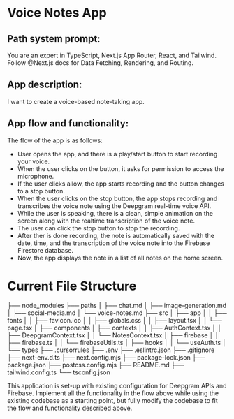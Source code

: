 # Voice Notes App

## Path system prompt:

You are an expert in TypeScript, Next.js App Router, React, and Tailwind. Follow @Next.js docs for Data Fetching, Rendering, and Routing.

## App description:

I want to create a voice-based note-taking app.

## App flow and functionality:

The flow of the app is as follows:

- User opens the app, and there is a play/start button to start recording your voice.
- When the user clicks on the button, it asks for permission to access the microphone.
- If the user clicks allow, the app starts recording and the button changes to a stop button.
- When the user clicks on the stop button, the app stops recording and transcribes the voice note using the Deepgram real-time voice API.
- While the user is speaking, there is a clean, simple animation on the screen along with the realtime transcription of the voice note.
- The user can click the stop button to stop the recording.
- After ther is done recording, the note is automatically saved with the date, time, and the transcription of the voice note into the Firebase Firestore database.
- Now, the app displays the note in a list of all notes on the home screen.

# Current File Structure

├── node_modules
├── paths
│ ├── chat.md
│ ├── image-generation.md
│ ├── social-media.md
│ └── voice-notes.md
├── src
│ ├── app
│ │ ├── fonts
│ │ ├── favicon.ico
│ │ ├── globals.css
│ │ ├── layout.tsx
│ │ └── page.tsx
│ ├── components
│ ├── contexts
│ │ ├── AuthContext.tsx
│ │ ├── DeepgramContext.tsx
│ │ └── NotesContext.tsx
│ ├── firebase
│ │ ├── firebase.ts
│ │ └── firebaseUtils.ts
│ ├── hooks
│ │ └── useAuth.ts
│ └── types
├── .cursorrules
├── .env
├── .eslintrc.json
├── .gitignore
├── next-env.d.ts
├── next.config.mjs
├── package-lock.json
├── package.json
├── postcss.config.mjs
├── README.md
├── tailwind.config.ts
└── tsconfig.json

This application is set-up with existing configuration for Deepgram APIs and Firebase. Implement all the functionality in the flow above while using the existing codebase as a starting point, but fully modify the codebase to fit the flow and functionality described above.

